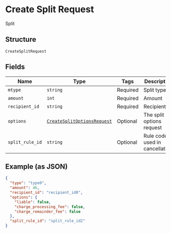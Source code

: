 
# Create Split Request

Split

## Structure

`CreateSplitRequest`

## Fields

| Name | Type | Tags | Description |
|  --- | --- | --- | --- |
| `mtype` | `string` | Required | Split type |
| `amount` | `int` | Required | Amount |
| `recipient_id` | `string` | Required | Recipient id |
| `options` | [`CreateSplitOptionsRequest`](../../doc/models/create-split-options-request.md) | Optional | The split options request |
| `split_rule_id` | `string` | Optional | Rule code used in cancellation. |

## Example (as JSON)

```json
{
  "type": "type0",
  "amount": 46,
  "recipient_id": "recipient_id0",
  "options": {
    "liable": false,
    "charge_processing_fee": false,
    "charge_remainder_fee": false
  },
  "split_rule_id": "split_rule_id2"
}
```

